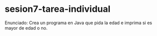 # sesion7-tarea-individual

Enunciado: Crea un programa en Java que pida la edad e imprima si es mayor de edad o no.
